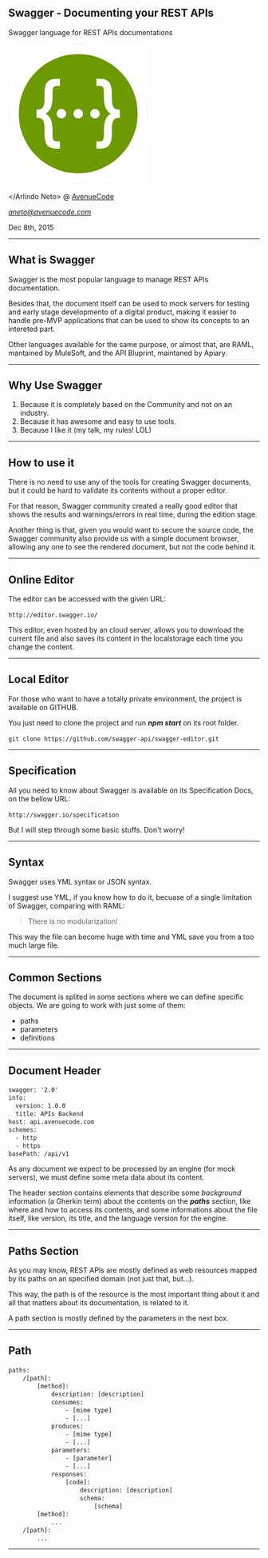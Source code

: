 <!--

WARNING!! DON'T EDIT THE FILE README.md on the root of the project, that one is a GENERATED FILE!

You should just edit the source file at src/README.md - the one which stars with ## Swagger - Documenting your REST APIs 

-->

## Swagger - Documenting your REST APIs

Swagger language for REST APIs documentations

<img src="img/cover.png" class="logo" />

&lt;/Arlindo Neto&gt; @ [AvenueCode](http://www.avenuecode.com)

*aneto@avenuecode.com*

Dec 8th, 2015

---

## What is Swagger

Swagger is the most popular language to manage REST APIs documentation. 

Besides that, the document itself can be used to mock servers for testing and early stage developmento of a digital product, making it easier to handle pre-MVP applications that can be used to show its concepts to an intereted part.

Other languages available for the same purpose, or almost that, are RAML, mantained by MuleSoft, and the API Bluprint, maintaned by Apiary.

---

## Why Use Swagger

1. Because it is completely based on the Community and not on an industry.
2. Because it has awesome and easy to use tools.
3. Because I like it (my talk, my rules! LOL)

---

## How to use it

There is no need to use any of the tools for creating Swagger documents, but it could be hard to validate its contents without a proper editor.

For that reason, Swagger community created a really good editor that shows the results and warnings/errors in real time, during the edition stage.

Another thing is that, given you would want to secure the source code, the Swagger community also provide us with a simple document browser, allowing any one to see the rendered document, but not the code behind it.

---

## Online Editor

The editor can be accessed with the given URL:

```http://editor.swagger.io/```

This editor, even hosted by an cloud server, allows you to download the current file and also saves its content in the localstorage each time you change the content.

---

## Local Editor

For those who want to have a totally private environment, the project is available on GITHUB. 

You just need to clone the project and run ***npm start*** on its root folder.

```git clone https://github.com/swagger-api/swagger-editor.git```

---

## Specification

All you need to know about Swagger is available on its Specification Docs, on the bellow URL:

```http://swagger.io/specification```

But I will step through some basic stuffs. Don't worry!

---

## Syntax

Swagger uses YML syntax or JSON syntax. 

I suggest use YML, if you know how to do it, becuase of a single limitation of Swagger, comparing with RAML: 

> There is no modularization!

This way the file can become huge with time and YML save you from a too much large file.

---

## Common Sections

The document is splited in some sections where we can define specific objects. We are going to work with just some of them:

- paths
- parameters
- definitions

---

## Document Header

```
swagger: '2.0'
info:
  version: 1.0.0
  title: APIs Backend
host: api.avenuecode.com
schemes:
  - http
  - https
basePath: /api/v1
``` 

As any document we expect to be processed by an engine (for mock servers), we must define some meta data about its content.

The header section contains elements that describe some _background_ information (a Gherkin term) about the contents on the ***paths*** section, like where and how to access its contents, and some informations about the file itself, like version, its title, and the language version for the engine.

---

## Paths Section

As you may know, REST APIs are mostly defined as web resources mapped by its paths on an specified domain (not just that, but...). 

This way, the path is of the resource is the most important thing about it and all that matters about its documentation, is related to it.

A path section is mostly defined by the parameters in the next box.

---

## Path

```
paths:
	/[path]:
		[method]:
			description: [description]
			consumes:
				- [mime type]
				- [...]
			produces:
				- [mime type]
				- [...]
			parameters:
				- [parameter]
				- [...]
			responses:
				[code]:
					description: [description]
					schema:
						[schema]
		[method]:
			...
	/[path]:
		...
```

---
